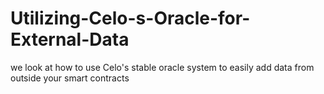 # Utilizing-Celo-s-Oracle-for-External-Data
we look at how to use Celo's stable oracle system to easily add data from outside your smart contracts
